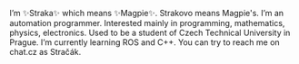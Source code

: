 I’m ✨Straka✨ which means ✨Magpie✨. Strakovo means Magpie's.
I’m an automation programmer. Interested mainly in programming, mathematics, physics, electronics.
Used to be a student of Czech Technical University in Prague.
I’m currently learning ROS and C++.
You can try to reach me on chat.cz as Stračák.
